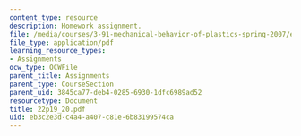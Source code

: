 ```yaml
---
content_type: resource
description: Homework assignment.
file: /media/courses/3-91-mechanical-behavior-of-plastics-spring-2007/eb3c2e3dc4a4a407c81e6b83199574ca_22p19_20.pdf
file_type: application/pdf
learning_resource_types:
- Assignments
ocw_type: OCWFile
parent_title: Assignments
parent_type: CourseSection
parent_uid: 3845ca77-deb4-0285-6930-1dfc6989ad52
resourcetype: Document
title: 22p19_20.pdf
uid: eb3c2e3d-c4a4-a407-c81e-6b83199574ca
---
```

